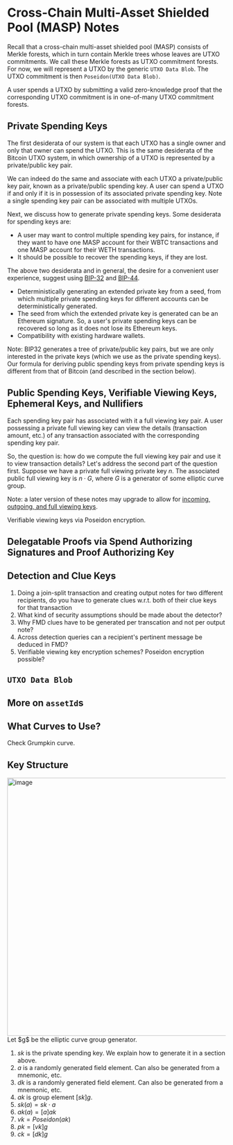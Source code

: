 # Cross-Chain Multi-Asset Shielded Pool (MASP) Notes

Recall that a cross-chain multi-asset shielded pool (MASP) consists of Merkle forests, which in turn contain Merkle trees whose leaves are UTXO commitments. We call these Merkle forests as UTXO commitment forests. For now, we will represent a UTXO by the generic `UTXO Data Blob`. The UTXO commitment is then `Poseidon(UTXO Data Blob)`. 

A user spends a UTXO by submitting a valid zero-knowledge proof that the corresponding UTXO commitment is in one-of-many UTXO commitment forests. 

## Private Spending Keys
The first desiderata of our system is that each UTXO has a single owner and only that owner can spend the UTXO. This is the same desiderata of the Bitcoin UTXO system, in which ownership of a UTXO is represented by a private/public key pair.

We can indeed do the same and associate with each UTXO a private/public key pair, known as a private/public spending key. A user can spend a UTXO if and only if it is in possession of its associated private spending key. Note a single spending key pair can be associated with multiple UTXOs.

Next, we discuss how to generate private spending keys. Some desiderata for spending keys are:
- A user may want to control multiple spending key pairs, for instance, if they want to have one MASP account for their WBTC transactions and one MASP account for their WETH transactions.
- It should be possible to recover the spending keys, if they are lost.

The above two desiderata and in general, the desire for a convenient user experience, suggest using [BIP-32](https://github.com/bitcoin/bips/blob/master/bip-0032.mediawiki) and [BIP-44](https://github.com/bitcoin/bips/blob/master/bip-0044.mediawiki).

- Deterministically generating an extended private key from a seed, from which multiple private spending keys for different accounts can be deterministically generated.
- The seed from which the extended private key is generated can be an Ethereum signature. So, a user's private spending keys can be recovered so long as it does not lose its Ethereum keys.
- Compatibility with existing hardware wallets.

Note: BIP32 generates a tree of private/public key pairs, but we are only interested in the private keys (which we use as the private spending keys). Our formula for deriving public spending keys from private spending keys is different from that of Bitcoin (and described in the section below).

## Public Spending Keys, Verifiable Viewing Keys, Ephemeral Keys, and Nullifiers
Each spending key pair has associated with it a full viewing key pair. A user possessing a private full viewing key can view the details (transaction amount, etc.) of any transaction associated with the corresponding spending key pair. 

So, the question is: how do we compute the full viewing key pair and use it to view transaction details? Let's address the second part of the question first. Suppose we have a private full viewing private key $n$. The associated public full viewing key is $n \cdot G$, where $G$ is a generator of some elliptic curve group.  

Note: a later version of these notes may upgrade to allow for [incoming, outgoing, and full viewing keys](https://protocol.penumbra.zone/main/protocol/addresses_keys/viewing_keys.html). 

Verifiable viewing keys via Poseidon encryption.

## Delegatable Proofs via Spend Authorizing Signatures and Proof Authorizing Key

## Detection and Clue Keys
1. Doing a join-split transaction and creating output notes for two different recipients, do you have to generate clues w.r.t. both of their clue keys for that transaction
2. What kind of security assumptions should be made about the detector?
3. Why FMD clues have to be generated per transcation and not per output note?
4. Across detection queries can a recipient's pertinent message be deduced in FMD?
5. Verifiable viewing key encryption schemes? Poseidon encryption possible?

## `UTXO Data Blob`

## More on `assetId`s

## What Curves to Use?
Check Grumpkin curve.

## Key Structure
<img width="595" alt="image" src="https://user-images.githubusercontent.com/7463414/203123019-fb156879-6a66-49aa-bfaf-d41a293f25a7.png">
Let $g$ be the elliptic curve group generator.
 
1. $sk$ is the private spending key. We explain how to generate it in a section above.
2. $a$ is a randomly generated field element. Can also be generated from a mnemonic, etc.
3. $dk$ is a randomly generated field element. Can also be generated from a mnemonic, etc.
4. $ak$ is group element $[sk]g$.
4. $sk(a) = sk \cdot a$
5. $ak(a) = [a]ak$
6. $vk = Poseidon(ak)$
7. $pk = [vk]g$
8. $ck = [dk]g$


